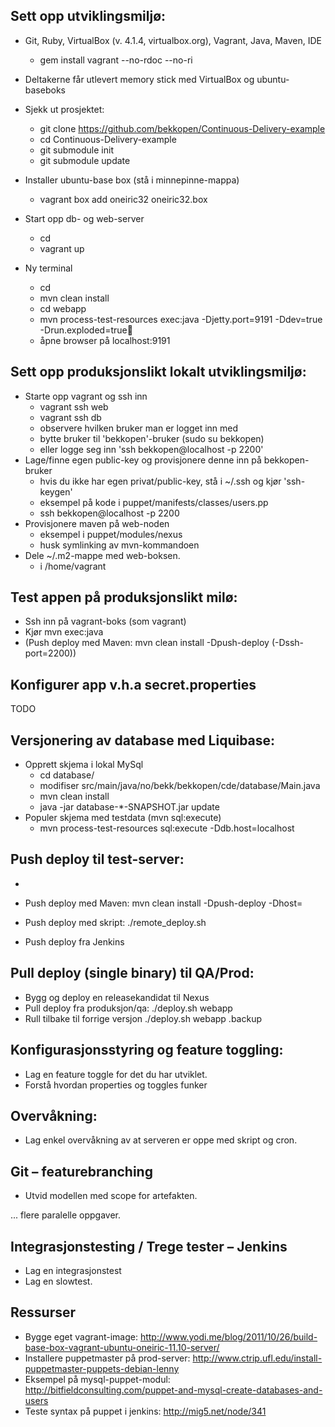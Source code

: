 Sett opp utviklingsmiljø:
-------------------------
- Git, Ruby, VirtualBox (v. 4.1.4, virtualbox.org), Vagrant, Java, Maven, IDE
  - gem install vagrant --no-rdoc --no-ri
  
- Deltakerne får utlevert memory stick med VirtualBox og ubuntu-baseboks
- Sjekk ut prosjektet:
  - git clone https://github.com/bekkopen/Continuous-Delivery-example
  - cd Continuous-Delivery-example
  - git submodule init
  - git submodule update
- Installer ubuntu-base box (stå i minnepinne-mappa)
  - vagrant box add oneiric32 oneiric32.box
- Start opp db- og web-server
  - cd <prosjektmappe>
  - vagrant up
- Ny terminal
  - cd <prosjektmappe>  
  - mvn clean install
  - cd webapp
  - mvn process-test-resources exec:java -Djetty.port=9191 -Ddev=true -Drun.exploded=true
  - åpne browser på localhost:9191
 
Sett opp produksjonslikt lokalt utviklingsmiljø:
------------------------------------------------
- Starte opp vagrant og ssh inn
  - vagrant ssh web
  - vagrant ssh db
  - observere hvilken bruker man er logget inn med
  - bytte bruker til 'bekkopen'-bruker (sudo su bekkopen)
  - eller logge seg inn 'ssh bekkopen@localhost -p 2200'
- Lage/finne egen public-key og provisjonere denne inn på bekkopen-bruker
    * hvis du ikke har egen privat/public-key, stå i ~/.ssh og kjør 'ssh-keygen'
    * eksempel på kode i puppet/manifests/classes/users.pp  
    * ssh bekkopen@localhost -p 2200
- Provisjonere maven på web-noden
  * eksempel i puppet/modules/nexus
  * husk symlinking av mvn-kommandoen
- Dele ~/.m2-mappe med web-boksen.
  - i /home/vagrant


Test appen på produksjonslikt milø:
------------------------------------
- Ssh inn på vagrant-boks (som vagrant)
- Kjør mvn exec:java
- (Push deploy med Maven: mvn clean install -Dpush-deploy (-Dssh-port=2200))

Konfigurer app v.h.a secret.properties
--------------------------------------
TODO

Versjonering av database med Liquibase:
------------------------------------
- Opprett skjema i lokal MySql 
   * cd database/
   * modifiser src/main/java/no/bekk/bekkopen/cde/database/Main.java
   * mvn clean install
   * java -jar database-*-SNAPSHOT.jar update
- Populer skjema med testdata (mvn sql:execute)
   * mvn process-test-resources sql:execute -Ddb.host=localhost

Push deploy til test-server:
-------------------------
- 
- Push deploy med Maven: mvn clean install -Dpush-deploy -Dhost=<hostname>
- Push deploy med skript: ./remote_deploy.sh <node>

- Push deploy fra Jenkins

Pull deploy (single binary)  til QA/Prod:
-----------------------------------------
- Bygg og deploy en releasekandidat til Nexus
- Pull deploy fra produksjon/qa: ./deploy.sh webapp <version>
- Rull tilbake til forrige versjon ./deploy.sh webapp <version>.backup

Konfigurasjonsstyring og feature toggling:
------------------------------------------
- Lag en feature toggle for det du har utviklet.
- Forstå hvordan properties og toggles funker

Overvåkning:
------------
- Lag enkel overvåkning av at serveren er oppe med skript og cron.

Git – featurebranching
-----------------------
- Utvid modellen med scope for artefakten.

... flere paralelle oppgaver.

Integrasjonstesting / Trege tester – Jenkins
--------------------------------------------
- Lag en integrasjonstest
- Lag en slowtest.


Ressurser
--------------------------------------------
- Bygge eget vagrant-image: http://www.yodi.me/blog/2011/10/26/build-base-box-vagrant-ubuntu-oneiric-11.10-server/
- Installere puppetmaster på prod-server: http://www.ctrip.ufl.edu/install-puppetmaster-puppets-debian-lenny
- Eksempel på mysql-puppet-modul: http://bitfieldconsulting.com/puppet-and-mysql-create-databases-and-users
- Teste syntax på puppet i jenkins: http://mig5.net/node/341
